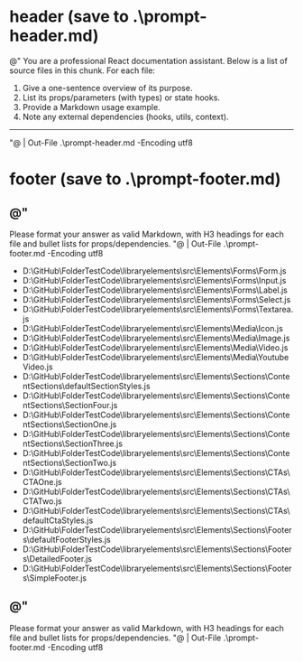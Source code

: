 ﻿# header (save to .\prompt-header.md)
@"
You are a professional React documentation assistant.
Below is a list of source files in this chunk. For each file:
1. Give a one-sentence overview of its purpose.
2. List its props/parameters (with types) or state hooks.
3. Provide a Markdown usage example.
4. Note any external dependencies (hooks, utils, context).
---
"@ | Out-File .\prompt-header.md -Encoding utf8

# footer (save to .\prompt-footer.md)
@"
---
Please format your answer as valid Markdown, with H3 headings for each file and bullet lists for props/dependencies.
"@ | Out-File .\prompt-footer.md -Encoding utf8
- D:\GitHub\FolderTestCode\libraryelements\src\Elements\Forms\Form.js
- D:\GitHub\FolderTestCode\libraryelements\src\Elements\Forms\Input.js
- D:\GitHub\FolderTestCode\libraryelements\src\Elements\Forms\Label.js
- D:\GitHub\FolderTestCode\libraryelements\src\Elements\Forms\Select.js
- D:\GitHub\FolderTestCode\libraryelements\src\Elements\Forms\Textarea.js
- D:\GitHub\FolderTestCode\libraryelements\src\Elements\Media\Icon.js
- D:\GitHub\FolderTestCode\libraryelements\src\Elements\Media\Image.js
- D:\GitHub\FolderTestCode\libraryelements\src\Elements\Media\Video.js
- D:\GitHub\FolderTestCode\libraryelements\src\Elements\Media\YoutubeVideo.js
- D:\GitHub\FolderTestCode\libraryelements\src\Elements\Sections\ContentSections\defaultSectionStyles.js
- D:\GitHub\FolderTestCode\libraryelements\src\Elements\Sections\ContentSections\SectionFour.js
- D:\GitHub\FolderTestCode\libraryelements\src\Elements\Sections\ContentSections\SectionOne.js
- D:\GitHub\FolderTestCode\libraryelements\src\Elements\Sections\ContentSections\SectionThree.js
- D:\GitHub\FolderTestCode\libraryelements\src\Elements\Sections\ContentSections\SectionTwo.js
- D:\GitHub\FolderTestCode\libraryelements\src\Elements\Sections\CTAs\CTAOne.js
- D:\GitHub\FolderTestCode\libraryelements\src\Elements\Sections\CTAs\CTATwo.js
- D:\GitHub\FolderTestCode\libraryelements\src\Elements\Sections\CTAs\defaultCtaStyles.js
- D:\GitHub\FolderTestCode\libraryelements\src\Elements\Sections\Footers\defaultFooterStyles.js
- D:\GitHub\FolderTestCode\libraryelements\src\Elements\Sections\Footers\DetailedFooter.js
- D:\GitHub\FolderTestCode\libraryelements\src\Elements\Sections\Footers\SimpleFooter.js

<!-- Now paste the contents of each file (in order) here -->

@"
---
Please format your answer as valid Markdown, with H3 headings for each file and bullet lists for props/dependencies.
"@ | Out-File .\prompt-footer.md -Encoding utf8
